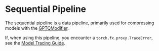 # Sequential Pipeline #
The sequential pipeline is a data pipeline, primarily used for compressing models with the
[GPTQModifier](/src/llmcompressor/modifiers/quantization/gptq/base.py).

If, when using this pipeline, you encounter a `torch.fx.proxy.TraceError`, see the
[Model Tracing Guide](/src/llmcompressor/transformers/tracing/GUIDE.md).